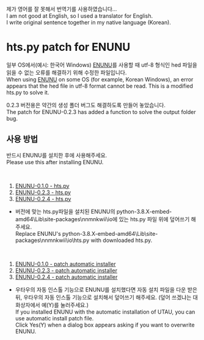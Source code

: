 제가 영어를 잘 못해서 번역기를 사용하였습니다...   
I am not good at English, so I used a translator for English.   
I write original sentence together in my native language (Korean).   



# hts.py patch for ENUNU

일부 OS에서(예시: 한국어 Windows) [ENUNU](https://github.com/oatsu-gh/ENUNU)를 사용할 때 utf-8 형식인 hed 파일을 읽을 수 없는 오류를 해결하기 위해 수정한 파일입니다.   
When using [ENUNU](https://github.com/oatsu-gh/ENUNU) on some OS (for example, Korean Windows), an error appears that the hed file in utf-8 format cannot be read. This is a modified hts.py to solve it.   
    
    
0.2.3 버전용은 약간의 생성 폴더 버그도 해결하도록 만들어 놓았습니다.   
The patch for ENUNU-0.2.3 has added a function to solve the output folder bug.   
    



## 사용 방법

반드시 ENUNU를 설치한 후에 사용해주세요.   
Please use this after installing ENUNU.   

<br/>

1. [ENUNU-0.1.0 - hts.py](https://github.com/Aniana0/htspy_patch_for_ENUNU/releases/download/0.1.0/htspyOnly.zip)
2. [ENUNU-0.2.3 - hts.py](https://github.com/Aniana0/htspy_patch_for_ENUNU/releases/download/0.2.3/htspyOnly.zip)
3. [ENUNU-0.2.4 - hts.py](https://github.com/Aniana0/htspy_patch_for_ENUNU/releases/download/0.2.4/htspyOnly.zip)

* 버전에 맞는 hts.py파일을 설치된 ENUNU의 python-3.8.X-embed-amd64\Lib\site-packages\nnmnkwii\io에 있는 hts.py 파일 위에 덮어쓰기 해주세요.   
  Replace ENUNU's python-3.8.X-embed-amd64\Lib\site-packages\nnmnkwii\io\hts.py with downloaded hts.py.
  
<br/>

1. [ENUNU-0.1.0 - patch automatic installer](https://github.com/Aniana0/htspy_patch_for_ENUNU/releases/download/0.1.0/ENUNU-0.1.0_patch.zip)   
2. [ENUNU-0.2.3 - patch automatic installer](https://github.com/Aniana0/htspy_patch_for_ENUNU/releases/download/0.2.3/ENUNU-0.2.3_patch.zip)     
3. [ENUNU-0.2.4 - patch automatic installer](https://github.com/Aniana0/htspy_patch_for_ENUNU/releases/download/0.2.4/ENUNU-0.2.4_patch.zip) 

* 우타우의 자동 인스톨 기능으로 ENUNU를 설치했다면 자동 설치 파일을 다운 받은 뒤, 우타우의 자동 인스톨 기능으로 설치해서 덮어쓰기 해주세요. (덮어 쓰겠냐는 대화상자에서 예(Y)를 눌러주세요.)    
  If you installed ENUNU with the automatic installation of UTAU, you can use automatic install patch file.   
  Click Yes(Y) when a dialog box appears asking if you want to overwrite ENUNU.
